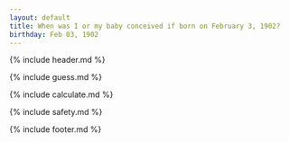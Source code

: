 ```yaml
---
layout: default
title: When was I or my baby conceived if born on February 3, 1902?
birthday: Feb 03, 1902
---
```


{% include header.md %}

{% include guess.md %}

{% include calculate.md %}

{% include safety.md %}

{% include footer.md %}



